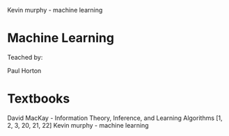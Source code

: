 
Kevin murphy - machine learning

# Machine Learning

Teached by:

Paul Horton

# Textbooks
David MacKay - Information Theory, Inference, and Learning Algorithms [1, 2, 3, 20, 21, 22]
Kevin murphy - machine learning